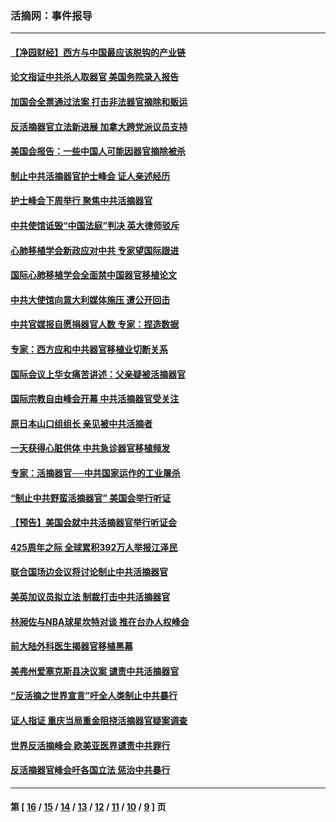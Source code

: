 ### 活摘网：事件报导
---
#### [【净园财经】西方与中国最应该脱钩的产业链](../../pages/nf5877/n14016113.md?06210430) 
#### [论文指证中共杀人取器官 美国务院录入报告](../../pages/nf5877/n13999890.md?06210430) 
#### [加国会全票通过法案 打击非法器官摘除和贩运](../../pages/nf5877/n13884924.md?06210430) 
#### [反活摘器官立法新进展 加拿大跨党派议员支持](../../pages/nf5877/n13876061.md?06210430) 
#### [美国会报告：一些中国人可能因器官摘除被杀](../../pages/nf5877/n13867964.md?06210430) 
#### [制止中共活摘器官护士峰会 证人亲述经历](../../pages/nf5877/n13859007.md?06210430) 
#### [护士峰会下周举行 聚焦中共活摘器官](../../pages/nf5877/n13855418.md?06210430) 
#### [中共使馆诋毁“中国法庭”判决 英大律师驳斥](../../pages/nf5877/n13833945.md?06210430) 
#### [心肺移植学会新政应对中共 专家望国际跟进](../../pages/nf5877/n13829043.md?06210430) 
#### [国际心肺移植学会全面禁中国器官移植论文](../../pages/nf5877/n13827785.md?06210430) 
#### [中共大使馆向意大利媒体施压 遭公开回击](../../pages/nf5877/n13826038.md?06210430) 
#### [中共官媒报自愿捐器官人数 专家：捏造数据](../../pages/nf5877/n13814130.md?06210430) 
#### [专家：西方应和中共器官移植业切断关系](../../pages/nf5877/n13772828.md?06210430) 
#### [国际会议上华女痛苦讲述：父亲疑被活摘器官](../../pages/nf5877/n13771583.md?06210430) 
#### [国际宗教自由峰会开幕 中共活摘器官受关注](../../pages/nf5877/n13769995.md?06210430) 
#### [原日本山口组组长 亲见被中共活摘者](../../pages/nf5877/n13767360.md?06210430) 
#### [一天获得心脏供体 中共急诊器官移植频发](../../pages/nf5877/n13764689.md?06210430) 
#### [专家：活摘器官──中共国家运作的工业屠杀](../../pages/nf5877/n13761178.md?06210430) 
#### [“制止中共野蛮活摘器官” 美国会举行听证](../../pages/nf5877/n13735831.md?06210430) 
#### [【预告】美国会就中共活摘器官举行听证会](../../pages/nf5877/n13732843.md?06210430) 
#### [425周年之际 全球累积392万人举报江泽民](../../pages/nf5877/n13719232.md?06210430) 
#### [联合国场边会议将讨论制止中共活摘器官](../../pages/nf5877/n13656361.md?06210430) 
#### [美英加议员拟立法 制裁打击中共活摘器官](../../pages/nf5877/n13430251.md?06210430) 
#### [林昶佐与NBA球星坎特对谈 推在台办人权峰会](../../pages/nf5877/n13414467.md?06210430) 
#### [前大陆外科医生揭器官移植黑幕](../../pages/nf5877/n13401416.md?06210430) 
#### [美弗州爱塞克斯县决议案 谴责中共活摘器官](../../pages/nf5877/n13320919.md?06210430) 
#### [“反活摘之世界宣言”吁全人类制止中共暴行](../../pages/nf5877/n13259730.md?06210430) 
#### [证人指证 重庆当局重金阻挠活摘器官疑案调查](../../pages/nf5877/n13259127.md?06210430) 
#### [世界反活摘峰会 欧美亚医界谴责中共罪行](../../pages/nf5877/n13253550.md?06210430) 
#### [反活摘器官峰会吁各国立法 惩治中共暴行](../../pages/nf5877/n13245052.md?06210430) 

---
#### 第 [ [16](./16.md?06210430) / [15](./15.md?06210430) / [14](./14.md?06210430) / [13](./13.md?06210430) / [12](./12.md?06210430) / [11](./11.md?06210430) / [10](./10.md?06210430) / [9](./9.md?06210430) ] 页
